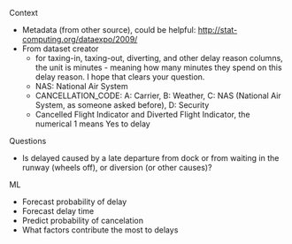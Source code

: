 Context
- Metadata (from other source), could be helpful: http://stat-computing.org/dataexpo/2009/
- From dataset creator
    - for taxing-in, taxing-out, diverting, and other delay reason columns, the unit is minutes - meaning how many minutes they spend on this delay reason. I hope that clears your question.
    - NAS: National Air System
    - CANCELLATION_CODE: A: Carrier, B: Weather, C: NAS (National Air System, as someone asked before), D: Security
    - Cancelled Flight Indicator and Diverted Flight Indicator, the numerical 1 means Yes to delay


Questions
- Is delayed caused by a late departure from dock or from waiting in the runway (wheels off), or diversion (or other causes)?

ML
- Forecast probability of delay
- Forecast delay time
- Predict probability of cancelation
- What factors contribute the most to delays